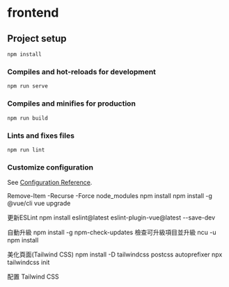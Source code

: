 # frontend

## Project setup
```
npm install
```

### Compiles and hot-reloads for development
```
npm run serve
```

### Compiles and minifies for production
```
npm run build
```

### Lints and fixes files
```
npm run lint
```

### Customize configuration
See [Configuration Reference](https://cli.vuejs.org/config/).


Remove-Item -Recurse -Force node_modules
npm install
npm install -g @vue/cli
vue upgrade

更新ESLint
npm install eslint@latest eslint-plugin-vue@latest --save-dev

自動升級
npm install -g npm-check-updates
檢查可升級項目並升級
ncu -u
npm install

美化頁面(Tailwind CSS)
npm install -D tailwindcss postcss autoprefixer
npx tailwindcss init

配置 Tailwind CSS
